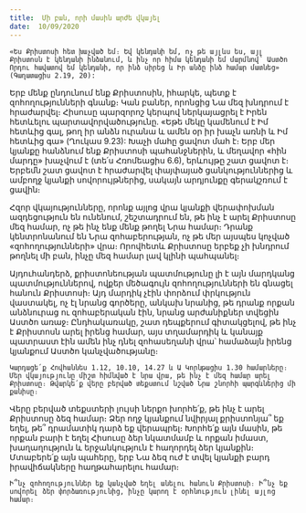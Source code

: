 ```yaml
---
title:  Մի բան, որի մասին արժե վկայել
date:  10/09/2020
---
```


`«Ես Քրիստոսի հետ խաչված եմ։ Եվ կենդանի եմ, ոչ թե այլևս ես, այլ Քրիստոսն է կենդանի ինձանում, և ինչ որ հիմա կենդանի եմ մարմնով՝ Աստծո Որդու հավատով եմ կենդանի, որ ինձ սիրեց և Իր անձը ինձ համար մատնեց» (Գաղատացիս 2.19, 20):`

Երբ մենք ընդունում ենք Քրիստոսին, իհարկե, պետք է զոհողությունների գնանք։ Կան բաներ, որոնցից Նա մեզ խնդրում է հրաժարվել։ Հիսուսը պարզորոշ կերպով ներկայացրել է Իրեն հետևելու պարտավորվածությունը. «Եթե մեկը կամենում է Իմ հետևից գալ, թող իր անձն ուրանա և ամեն օր իր խաչն առնի և Իմ հետևից գա» (Ղուկաս 9.23): Խաչի մահը ցավոտ մահ է։ Երբ մեր կյանքը հանձնում ենք Քրիստոսի պահանջներին, և մեղավոր «հին մարդը» խաչվում է (տե՛ս Հռոմեացիս 6.6), երևույթը շատ ցավոտ է։ Երբեմն շատ ցավոտ է հրաժարվել փայփայած ցանկություններից և ամբողջ կյանքի սովորույթներից, սակայն արդյունքը գերակշռում է ցավին։

Հզոր վկայությունները, որոնք այլոց վրա կյանքի վերափոխման ազդեցություն են ունենում, շեշտադրում են, թե ինչ է արել Քրիստոսը մեզ համար, ոչ թե ինչ ենք մենք թողել Նրա համար։ Դրանք կենտրոնանում են Նրա զոհաբերության, ոչ թե մեր այսպես կոչված «զոհողությունների» վրա։ Որովհետև Քրիստոսը երբեք չի խնդրում թողնել մի բան, ինչը մեզ համար լավ կլինի պահպանել։

Այդուհանդերձ, քրիստոնեության պատմությունը լի է այն մարդկանց պատմություններով, ովքեր մեծագույն զոհողությունների են գնացել հանուն Քրիստոսի։ Այդ մարդիկ չէին փորձում փրկություն վաստակել, ոչ էլ նրանց գործերը, անկախ նրանից, թե դրանք որքան անձնուրաց ու զոհաբերական էին, նրանց արժանիքներ տվեցին Աստծո առաջ։ Ընդհակառակը, շատ դեպքերում գիտակցելով, թե ինչ է Քրիստոսն արել իրենց համար, այս տղամարդիկ և կանայք պատրաստ էին ամեն ինչ դնել զոհասեղանի վրա՝ համաձայն իրենց կյանքում Աստծո կանչվածությանը։

`Կարդացե՛ք Հովհաննես 1.12, 10.10, 14.27 և Ա Կորնթացիս 1.30 համարները։ Մեր վկայությունը միշտ հիմնված է նրա վրա, թե ինչ է մեզ համար արել Քրիստոսը։ Թվարկե՛ք վերը բերված տեքստում նշված Նրա շնորհի պարգևներից մի քանիսը։`

Վերը բերված տեքստերի լույսի ներքո խորհե՛ք, թե ինչ է արել Քրիստոսը ձեզ համար։ Ձեր ողջ կյանքում նվիրյալ քրիստոնյա՞ եք եղել, թե՞ դրամատիկ դարձ եք վերապրել։ Խորհե՛ք այն մասին, թե որքան բարի է եղել Հիսուսը ձեր նկատմամբ և որքան իմաստ, խաղաղություն և երջանկություն է հաղորդել ձեր կյանքին։ Մտաբերե՛ք այն պահերը, երբ Նա ձեզ ուժ է տվել կյանքի բարդ իրավիճակները հաղթահարելու համար։

`Ի՞նչ զոհողություններ եք կանչված եղել անելու հանուն Քրիստոսի։ Ի՞նչ եք սովորել ձեր փորձառությունից, ինչը կարող է օրհնություն լինել այլոց համար։`